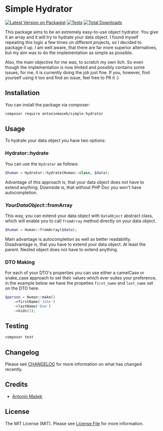 # Simple Hydrator

[![Latest Version on Packagist](https://img.shields.io/packagist/v/antoninmasek/simple-hydrator.svg?style=flat-square)](https://packagist.org/packages/antoninmasek/simple-hydrator)
[![Tests](https://github.com/antoninmasek/simple-hydrator/actions/workflows/run-tests.yml/badge.svg?branch=main)](https://github.com/antoninmasek/simple-hydrator/actions/workflows/run-tests.yml)
[![Total Downloads](https://img.shields.io/packagist/dt/antoninmasek/simple-hydrator.svg?style=flat-square)](https://packagist.org/packages/antoninmasek/simple-hydrator)

This package aims to be an extremely easy-to-use object hydrator. You give it an array and it will try to hydrate your
data object. I found myself repeating this logic a few times on different projects, so I decided to package it up. I am
well aware, that there are far more superior alternatives, but my aim was to do the implementation as simple as
possible.

Also, the main objective for me was, to scratch my own itch. So even though the implementation is now limited and
possibly contains some issues, for me, it is currently doing the job just fine. If you, however, find yourself using it
too and find an issue, feel free to PR it :)

## Installation

You can install the package via composer:

```bash
composer require antoninmasek/simple-hydrator
```

## Usage

To hydrate your data object you have two options:

### Hydrator::hydrate

You can use the `Hydrator` as follows:

```php
$human = Hydrator::hydrate(Human::class, $data);
```

Advantage of this approach is, that your data object does not have to extend anything. Downside is, that without PHP Doc
you won't have autocompletion.

### _YourDataObject_::fromArray

This way, you can extend your data object with `DataObject` abstract class, which will enable you to call `fromArray`
method directly on your data object.

```php
$human = Human::fromArray($data);
```

Main advantage is autocompletion as well as better readability. Disadvantage is, that you have to extend your data
object. At least the parent. Nested object does not have to extend anything.

### DTO Making

For each of your DTO's properties you can use either a camelCase or snake_case approach to set their values which ever
suites your preference, in the example below we have the propeties `first_name` and `last_name` set on the DTO here.


```php
$person = Human::make()
    ->firstName('John')
    ->lastName('Doe')
    ->kids(3);
```

## Testing

```bash
composer test
```

## Changelog

Please see [CHANGELOG](CHANGELOG.md) for more information on what has changed recently.

## Credits

- [Antonín Mašek](https://github.com/antoninmasek)

## License

The MIT License (MIT). Please see [License File](LICENSE.md) for more information.
